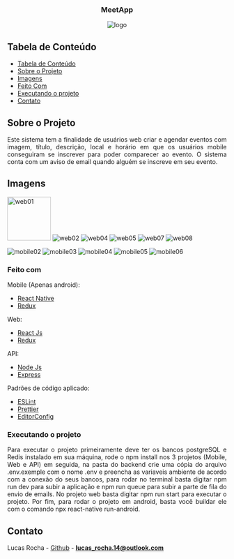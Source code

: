 <h3 align="center">MeetApp</h3>

<p align="center">
  <img src="https://github.com/lucasrocha20/MeetApp/blob/master/imagens/icone.png" alt="logo"/>
</p>

## Tabela de Conteúdo

- [Tabela de Conteúdo](#tabela-de-conte%C3%BAdo)
- [Sobre o Projeto](#sobre-o-projeto)
- [Imagens](#imagens)
- [Feito Com](#feito-com)
- [Executando o projeto](#executando-o-projeto)
- [Contato](#contato)


## Sobre o Projeto
<p align="justify"> Este sistema tem a finalidade de usuários web criar e agendar eventos com imagem, título, descrição, local e horário em que os usuários mobile conseguiram se inscrever para poder comparecer ao evento. O sistema conta com um aviso de email quando alguém se inscreve em seu evento.</p>

## Imagens
<p display:flex> 
    <img style="width:100px; height:100px" src="https://github.com/lucasrocha20/MeetApp/blob/master/imagens/web01.png" alt="web01"/>
  <img src="https://github.com/lucasrocha20/MeetApp/blob/master/imagens/web02.png" alt="web02"/>
  <img src="https://github.com/lucasrocha20/MeetApp/blob/master/imagens/web04.png" alt="web04"/>
  <img src="https://github.com/lucasrocha20/MeetApp/blob/master/imagens/web05.png" alt="web05"/>
  <img src="https://github.com/lucasrocha20/MeetApp/blob/master/imagens/web07.png" alt="web07"/>
  <img src="https://github.com/lucasrocha20/MeetApp/blob/master/imagens/web08.png" alt="web08"/>


  <img
src="https://github.com/lucasrocha20/MeetApp/blob/master/imagens/mobile02.png" alt="mobile02"/>
  <img
src="https://github.com/lucasrocha20/MeetApp/blob/master/imagens/mobile03.png" alt="mobile03"/>
  <img
src="https://github.com/lucasrocha20/MeetApp/blob/master/imagens/mobile04.png" alt="mobile04"/>
  <img
src="https://github.com/lucasrocha20/MeetApp/blob/master/imagens/mobile05.png" alt="mobile05"/>
  <img
src="https://github.com/lucasrocha20/MeetApp/blob/master/imagens/mobile06.png" alt="mobile06"/>

</p>

### Feito com
Mobile (Apenas android):
- [React Native](http://facebook.github.io/react-native/)
- [Redux](https://redux.js.org/)

Web:
- [React Js](https://reactjs.org/)
- [Redux](https://redux.js.org/)

API:
- [Node Js](https://nodejs.org/)
- [Express](https://expressjs.com/)

Padrões de código aplicado:
- [ESLint](https://eslint.org/) 
- [Prettier](https://prettier.io/) 
- [EditorConfig](https://editorconfig.org/)

### Executando o projeto

<p align="justify"> Para executar o projeto primeiramente deve ter os bancos postgreSQL e Redis instalado em sua máquina, rode o npm install nos 3 projetos (Mobile, Web e API) em seguida, na pasta do backend crie uma cópia do arquivo .env.exemple com o nome .env e preencha as variaveis ambiente de acordo com a conexão do seus bancos, para rodar no terminal basta digitar npm run dev para subir a aplicação e npm run queue para subir a parte de fila do envio de emails. No projeto web basta digitar npm run start para executar o projeto. Por fim, para rodar o projeto em android, basta você buildar ele com o comando npx react-native run-android.</p>

## Contato

Lucas Rocha - [Github](https://github.com/lucasrocha20) - **lucas_rocha.14@outlook.com**

